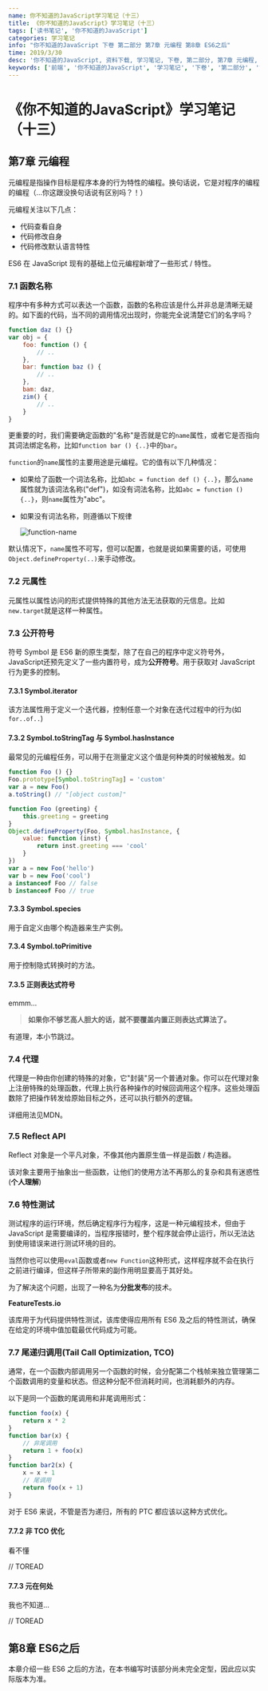 ```yaml
---
name: 你不知道的JavaScript学习笔记（十三）
title: 《你不知道的JavaScript》学习笔记（十三）
tags: ['读书笔记', '你不知道的JavaScript']
categories: 学习笔记
info: "你不知道的JavaScript 下卷 第二部分 第7章 元编程 第8章 ES6之后"
time: 2019/3/30
desc: '你不知道的JavaScript, 资料下载, 学习笔记, 下卷, 第二部分, 第7章 元编程, 第8章 ES6之后'
keywords: ['前端', '你不知道的JavaScript', '学习笔记', '下卷', '第二部分', '第7章 元编程', '第8章 ES6之后']
---
```


# 《你不知道的JavaScript》学习笔记（十三）

## 第7章 元编程

元编程是指操作目标是程序本身的行为特性的编程。换句话说，它是对程序的编程的编程（...你这跟没换句话说有区别吗？！）

元编程关注以下几点：

- 代码查看自身
- 代码修改自身
- 代码修改默认语言特性

ES6 在 JavaScript 现有的基础上位元编程新增了一些形式 / 特性。

### 7.1 函数名称

程序中有多种方式可以表达一个函数，函数的名称应该是什么并非总是清晰无疑的。如下面的代码，当不同的调用情况出现时，你能完全说清楚它们的名字吗？

```javascript
function daz () {}
var obj = {
    foo: function () {
        // ..
    },
    bar: function baz () {
        // ..
    },
    bam: daz,
    zim() {
        // ..
    }
}
```

更重要的时，我们需要确定函数的"名称"是否就是它的`name`属性，或者它是否指向其词法绑定名称，比如`function bar () {..}`中的`bar`。

`function`的`name`属性的主要用途是元编程。它的值有以下几种情况：

- 如果给了函数一个词法名称，比如`abc = function def () {..}`，那么`name`属性就为该词法名称("def")，如没有词法名称，比如`abc = function () {..}`，则`name`属性为"abc"。

- 如果没有词法名称，则遵循以下规律

  ![function-name](./images/function-name.png)

默认情况下，`name`属性不可写，但可以配置，也就是说如果需要的话，可使用`Object.defineProperty(..)`来手动修改。

### 7.2 元属性

元属性以属性访问的形式提供特殊的其他方法无法获取的元信息。比如`new.target`就是这样一种属性。

### 7.3 公开符号

符号 Symbol 是 ES6 新的原生类型，除了在自己的程序中定义符号外，JavaScript还预先定义了一些内置符号，成为**公开符号**。用于获取对 JavaScript 行为更多的控制。

#### 7.3.1 Symbol.iterator

该方法属性用于定义一个迭代器，控制任意一个对象在迭代过程中的行为(如`for..of..`)

#### 7.3.2 Symbol.toStringTag 与 Symbol.hasInstance

最常见的元编程任务，可以用于在测量定义这个值是何种类的时候被触发。如

```javascript
function Foo () {}
Foo.prototype[Symbol.toStringTag] = 'custom'
var a = new Foo()
a.toString() // "[object custom]"

function Foo (greeting) {
    this.greeting = greeting
}
Object.defineProperty(Foo, Symbol.hasInstance, {
    value: function (inst) {
        return inst.greeting === 'cool'
    }
})
var a = new Foo('hello')
var b = new Foo('cool')
a instanceof Foo // false
b instanceof Foo // true
```

#### 7.3.3 Symbol.species

用于自定义由哪个构造器来生产实例。

#### 7.3.4 Symbol.toPrimitive

用于控制隐式转换时的方法。

#### 7.3.5 正则表达式符号

emmm...

> **如果你不够艺高人胆大的话，就不要覆盖内置正则表达式算法了。**

有道理，本小节跳过。

### 7.4 代理

代理是一种由你创建的特殊的对象，它"封装"另一个普通对象。你可以在代理对象上注册特殊的处理函数，代理上执行各种操作的时候回调用这个程序。这些处理函数除了把操作转发给原始目标之外，还可以执行额外的逻辑。

详细用法见MDN。

### 7.5 Reflect API

Reflect 对象是一个平凡对象，不像其他内置原生值一样是函数 / 构造器。

该对象主要用于抽象出一些函数，让他们的使用方法不再那么的复杂和具有迷惑性(**个人理解**)

### 7.6 特性测试

测试程序的运行环境，然后确定程序行为程序，这是一种元编程技术，但由于 JavaScript 是需要编译的，当程序报错时，整个程序就会停止运行，所以无法达到使用错误来进行测试环境的目的。

当然你也可以使用`eval`函数或者`new Function`这种形式，这样程序就不会在执行之前进行编译，但这样子所带来的副作用明显要高于其好处。

为了解决这个问题，出现了一种名为**分批发布**的技术。

**FeatureTests.io**

该库用于为代码提供特性测试，该库使得应用所有 ES6 及之后的特性测试，确保在给定的环境中值加载最优代码成为可能。

### 7.7 尾递归调用(Tail Call Optimization, TCO)

通常，在一个函数内部调用另一个函数的时候，会分配第二个栈帧来独立管理第二个函数调用的变量和状态。但这种分配不但消耗时间，也消耗额外的内存。

以下是同一个函数的尾调用和非尾调用形式：

```javascript
function foo(x) {
    return x * 2
}
function bar(x) {
    // 非尾调用
    return 1 + foo(x)
}
function bar2(x) {
    x = x + 1
    // 尾调用
    return foo(x + 1)
}
```

对于 ES6 来说，不管是否为递归，所有的 PTC 都应该以这种方式优化。

#### 7.7.2 非 TCO 优化

看不懂

// TOREAD

#### 7.7.3 元在何处

我也不知道...

// TOREAD

## 第8章 ES6之后

本章介绍一些 ES6 之后的方法，在本书编写时该部分尚未完全定型，因此应以实际版本为准。